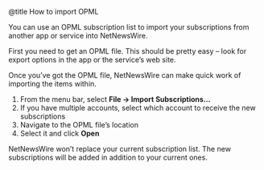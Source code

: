 @title How to import OPML


You can use an OPML subscription list to import your subscriptions from another app or service into NetNewsWire.

First you need to get an OPML file. This should be pretty easy – look for export options in the app or the service’s web site.

Once you’ve got the OPML file, NetNewsWire can make quick work of importing the items within.

1. From the menu bar, select **File → Import Subscriptions…**
2. If you have multiple accounts, select which account to receive the new subscriptions
3. Navigate to the OPML file’s location
4. Select it and click **Open**

NetNewsWire won’t replace your current subscription list. The new subscriptions will be added in addition to your current ones.